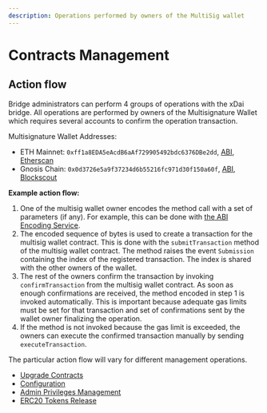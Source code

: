 ```yaml
---
description: Operations performed by owners of the MultiSig wallet
---
```


# Contracts Management

## Action flow

Bridge administrators can perform 4 groups of operations with the xDai bridge. All operations are performed by owners of the Multisignature Wallet which requires several accounts to confirm the operation transaction.

Multisignature Wallet Addresses:

* ETH Mainnet: `0xff1a8EDA5eAcdB6aAf729905492bdc6376DBe2dd`, [ABI](https://github.com/poanetwork/poa-chain-spec/blob/4fe29a700b1331c570e20c5424523e522f5ab4d7/abis/bridge/MultiSigWallet.json), [Etherscan](https://etherscan.io/address/0xff1a8EDA5eAcdB6aAf729905492bdc6376DBe2dd)
* Gnosis Chain: `0x0d3726e5a9f37234d6b55216fc971d30f150a60f`, [ABI](https://github.com/poanetwork/poa-chain-spec/blob/4fe29a700b1331c570e20c5424523e522f5ab4d7/abis/bridge/MultiSigWallet.json), [Blockscout](https://blockscout.com/poa/dai/address/0x0d3726e5a9f37234d6b55216fc971d30f150a60f/transactions)

**Example action flow:**

1. One of the multisig wallet owner encodes the method call with a set of parameters (if any). For example, this can be done with [the ABI Encoding Service](https://abi.hashex.org).
2. The encoded sequence of bytes is used to create a transaction for the multisig wallet contract. This is done with the `submitTransaction` method of the multisig wallet contract. The method raises the event `Submission` containing the index of the registered transaction. The index is shared with the other owners of the wallet.
3. The rest of the owners confirm the transaction by invoking `confirmTransaction` from the multisig wallet contract. As soon as enough confirmations are received, the method encoded in step 1 is invoked automatically. This is important because adequate gas limits must be set for that transaction and set of confirmations sent by the wallet owner finalizing the operation.
4. If the method is not invoked because the gas limit is exceeded, the owners can execute the confirmed transaction manually by sending `executeTransaction`.

The particular action flow will vary for different management operations.

* [Upgrade Contracts](/bridges/xdai/contracts-management/upgrade-contracts)
* [Configuration](/bridges/xdai/contracts-management/configuration)
* [Admin Privileges Management](/bridges/xdai/contracts-management/admin-privileges-management)
* [ERC20 Tokens Release](/bridges/xdai/contracts-management/erc20-tokens-release)
